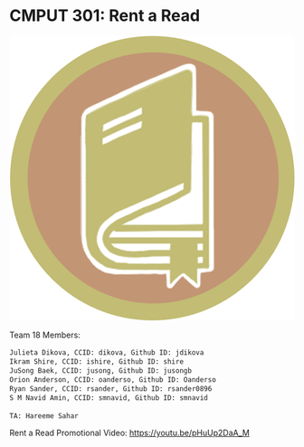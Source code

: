 # CMPUT 301: Rent a Read

<p align="center"> 
<img src="./app_icon.png?style=centerme">
</p>

Team 18 Members:
```
Julieta Dikova, CCID: dikova, Github ID: jdikova
Ikram Shire, CCID: ishire, Github ID: shire
JuSong Baek, CCID: jusong, Github ID: jusongb
Orion Anderson, CCID: oanderso, Github ID: Oanderso
Ryan Sander, CCID: rsander, Github ID: rsander0896
S M Navid Amin, CCID: smnavid, Github ID: smnavid

TA: Hareeme Sahar
```

Rent a Read Promotional Video: https://youtu.be/pHuUp2DaA_M
